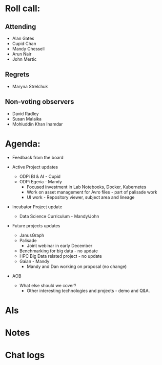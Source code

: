 # Roll call:

## Attending
* Alan Gates
* Cupid Chan
* Mandy Chessell
* Arun Nair
* John Mertic

## Regrets

* Maryna Strelchuk

## Non-voting observers

* David Radley
* Susan Malaika
* Mohiuddin Khan Inamdar


# Agenda:

* Feedback from the board

* Active Project updates
  
  * ODPi BI & AI - Cupid
  * ODPi Egeria - Mandy
     * Focused investment in Lab Notebooks, Docker, Kubernetes
     * Work on asset management for Avro files - part of palisade work
     * UI work - Repository viewer, subject area and lineage
 
* Incubator Project update
  * Data Science Curriculum - Mandy/John
     
* Future projects updates
  * JanusGraph
  * Palisade
    * Joint webinar in early December
  * Benchmarking for big data - no update
  * HPC Big Data related project - no update
  * Gaian - Mandy
    * Mandy and Dan working on proposal (no change)

* AOB 
  * What else should we cover?
     * Other interesting technologies and projects - demo and Q&A.
     
# AIs


# Notes

# Chat logs


